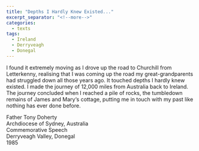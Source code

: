 ```yaml
---
title: "Depths I Hardly Knew Existed..."
excerpt_separator: "<!--more-->"
categories:
  - texts
tags:
  - Ireland
  - Derryveagh
  - Donegal
---
```

I found it extremely moving as I drove up the road to Churchill from Letterkenny, realising that I was coming up the road my great-grandparents had struggled down all those years ago. It touched depths I hardly knew existed. I made the journey of 12,000 miles from Australia back to Ireland. The journey concluded when I reached a pile of rocks, the tumbledown remains of James and Mary‘s cottage, putting me in touch with my past like nothing has ever done before.  
<!--more-->
Father Tony Doherty  
Archdiocese of Sydney, Australia  
Commemorative Speech  
Derryveagh Valley, Donegal  
1985
